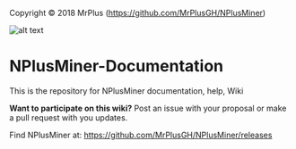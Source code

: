 Copyright © 2018 MrPlus (https://github.com/MrPlusGH/NPlusMiner)

![alt text](https://github.com/MrPlusGH/NPlusMiner/blob/2.1/NPM.png)
# NPlusMiner-Documentation
This is the repository for NPlusMiner documentation, help, Wiki

**Want to participate on this wiki?** Post an issue with your proposal or make a pull request with you updates.

Find NPlusMiner at: https://github.com/MrPlusGH/NPlusMiner/releases
